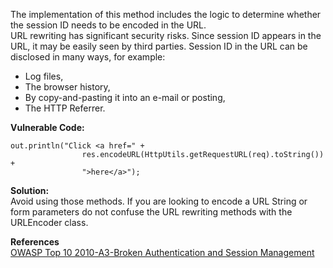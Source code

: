  The implementation of this method includes the logic to determine whether the session ID needs to be encoded in the URL.  
URL rewriting has significant security risks. Since session ID appears in the URL, it may be easily seen by third parties. Session ID in the URL can be disclosed in many ways, for example:  

- Log files,
- The browser history,
- By copy-and-pasting it into an e-mail or posting,
- The HTTP Referrer.

**Vulnerable Code:**

```
out.println("Click <a href=" + 
                res.encodeURL(HttpUtils.getRequestURL(req).toString()) + 
                ">here</a>");
```

**Solution:**  
Avoid using those methods. If you are looking to encode a URL String or form parameters do not confuse the URL rewriting methods with the URLEncoder class.

  

**References**  
[OWASP Top 10 2010-A3-Broken Authentication and Session Management](https://www.owasp.org/index.php/Top_10_2010-A3-Broken_Authentication_and_Session_Management)

 